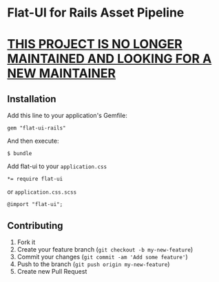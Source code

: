 # Flat-UI for Rails Asset Pipeline

# [THIS PROJECT IS NO LONGER MAINTAINED AND LOOKING FOR A NEW MAINTAINER](https://github.com/darthdeus/flat-ui-rails/issues/17)

## Installation

Add this line to your application's Gemfile:

    gem "flat-ui-rails"

And then execute:

    $ bundle

Add flat-ui to your `application.css`

    *= require flat-ui

or `application.css.scss`

    @import "flat-ui";

## Contributing

1. Fork it
2. Create your feature branch (`git checkout -b my-new-feature`)
3. Commit your changes (`git commit -am 'Add some feature'`)
4. Push to the branch (`git push origin my-new-feature`)
5. Create new Pull Request
